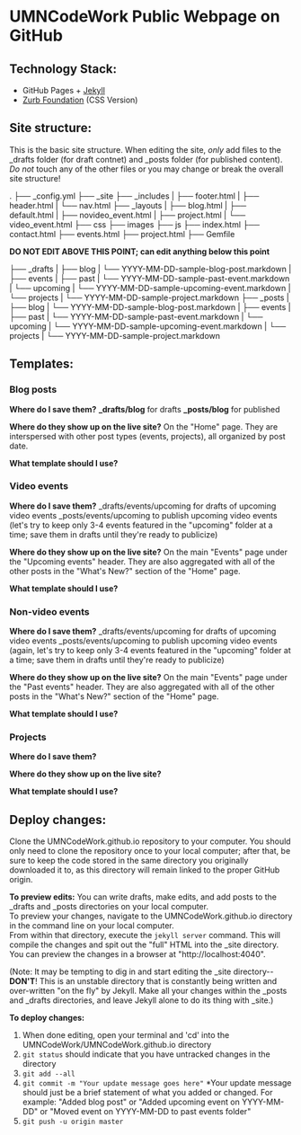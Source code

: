 # UMNCodeWork Public Webpage on GitHub

## Technology Stack:
* GitHub Pages + [Jekyll](http://jekyllrb.com/)
* [Zurb Foundation](http://foundation.zurb.com/) (CSS Version)

## Site structure:
This is the basic site structure.  When editing the site, *only* add files to the _drafts folder
(for draft contnet) and _posts folder (for published content).  *Do not* touch any of the other
files or you may change or break the overall site structure!

.
├── _config.yml
├── _site
├── _includes
|   ├── footer.html
|   ├── header.html
|   └── nav.html
├── _layouts
|   ├── blog.html
|   ├── default.html
|   ├── novideo_event.html
|   ├── project.html
|   └── video_event.html
├── css
├── images
├── js
├── index.html
├── contact.html
├── events.html
├── project.html
├── Gemfile

**DO NOT EDIT ABOVE THIS POINT; can edit anything below this point**

├── _drafts
|   ├── blog
|       └── YYYY-MM-DD-sample-blog-post.markdown
|   ├── events
|       ├── past
|           └── YYYY-MM-DD-sample-past-event.markdown
|       └── upcoming
|           └── YYYY-MM-DD-sample-upcoming-event.markdown
|   └── projects
|       └── YYYY-MM-DD-sample-project.markdown
├── _posts
|   ├── blog
|       └── YYYY-MM-DD-sample-blog-post.markdown
|   ├── events
|       ├── past
|           └── YYYY-MM-DD-sample-past-event.markdown
|       └── upcoming
|           └── YYYY-MM-DD-sample-upcoming-event.markdown
|   └── projects
|       └── YYYY-MM-DD-sample-project.markdown


## Templates:

### Blog posts
**Where do I save them?**
**_drafts/blog** for drafts
**_posts/blog** for published

**Where do they show up on the live site?**
On the "Home" page. They are interspersed with other post types (events, projects), all organized by post date.

**What template should I use?**




### Video events
**Where do I save them?**
_drafts/events/upcoming for drafts of upcoming video events
_posts/events/upcoming to publish upcoming video events (let's try to keep only 3-4 events featured in the "upcoming" folder at a time; save them in drafts until they're ready to publicize)

**Where do they show up on the live site?**
On the main "Events" page under the "Upcoming events" header.  They are also aggregated with all of the other
posts in the "What's New?" section of the "Home" page.

**What template should I use?**


### Non-video events
**Where do I save them?**
_drafts/events/upcoming for drafts of upcoming video events
_posts/events/upcoming to publish upcoming video events (again, let's try to keep only 3-4 events featured in the "upcoming" folder at a time; save them in drafts until they're ready to publicize)

**Where do they show up on the live site?**
On the main "Events" page under the "Past events" header.  They are also aggregated with all of the other
posts in the "What's New?" section of the "Home" page.

**What template should I use?**


### Projects
**Where do I save them?**

**Where do they show up on the live site?**

**What template should I use?**


## Deploy changes:
Clone the UMNCodeWork.github.io repository to your computer.  You should only need to clone the repository
once to your local computer; after that, be sure to keep the code stored in the same directory you originally
downloaded it to, as this directory will remain linked to the proper GitHub origin.  

**To preview edits:**
You can write drafts, make edits, and add posts to the _drafts and _posts directories on your local computer.  
To preview your changes, navigate to the UMNCodeWork.github.io directory in the command line on your local computer.  
From within that directory, execute the `jekyll server` command.  This will compile the changes and spit out the "full"
HTML into the _site directory.  You can preview the changes in a browser at "http://localhost:4040".

(Note: It may be tempting to dig in and start editing the _site directory--**DON'T**!  This is an unstable
directory that is constantly being written and over-written "on the fly" by Jekyll.  Make all your changes
within the _posts and _drafts directories, and leave Jekyll alone to do its thing with _site.)

**To deploy changes:**

1. When done editing, open your terminal and 'cd' into the UMNCodeWork/UMNCodeWork.github.io directory
2. `git status` should indicate that you have untracked changes in the directory
3. `git add --all`
4. `git commit -m "Your update message goes here"`
  *Your update message should just be a brief statement of what you added or changed. For example:
  "Added blog post" or "Added upcoming event on YYYY-MM-DD" or "Moved event on YYYY-MM-DD to past events folder"
5. `git push -u origin master`
